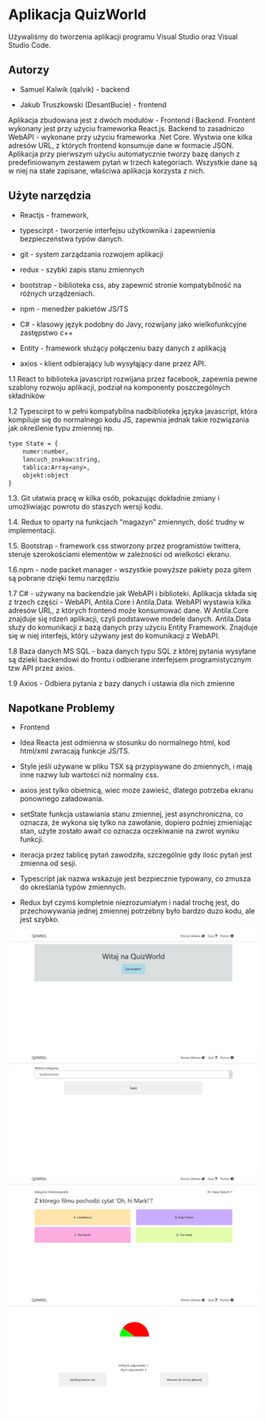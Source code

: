 # Aplikacja QuizWorld

Używaliśmy do tworzenia aplikacji programu Visual Studio oraz Visual Studio Code.

## Autorzy

* Samuel Kalwik (qalvik) - backend

* Jakub Truszkowski (DesantBucie) - frontend

Aplikacja zbudowana jest z dwóch modułów - Frontend i Backend. Frontent wykonany
jest przy użyciu frameworka React.js. Backend to zasadniczo WebAPI -
wykonane przy użyciu frameworka .Net Core. Wystwia one kilka adresów
URL, z których frontend konsumuje dane w formacie JSON. Aplikacja przy
pierwszym użyciu automatycznie tworzy bazę danych z predefiniowanym zestawem
pytań w trzech kategoriach. Wszystkie dane są w niej na stałe zapisane, właściwa
aplikacja korzysta z nich.

## Użyte narzędzia

* Reactjs - framework,

* typescirpt - tworzenie interfejsu użytkownika i zapewnienia bezpieczeństwa
typów danych.

* git - system zarządzania rozwojem aplikacji

* redux - szybki zapis stanu zmiennych

* bootstrap - biblioteka css, aby zapewnić stronie kompatybilność na różnych urządzeniach.

* npm - menedżer pakietów JS/TS

* C# - klasowy język podobny do Javy, rozwijany jako wielkofunkcyjne zastępstwo c++

* Entity - framework służący połączeniu bazy danych z aplikacją

* axios - klient odbierający lub wysyłąjący dane przez API.

1.1 React to biblioteka javascript rozwijana przez facebook, zapewnia pewne
szablony rozwoju aplikacji,
podział na komponenty poszczególnych składników

1.2 Typescirpt to w pełni kompatybilna nadbiblioteka języka javascript,
która kompiluje się do normalnego kodu JS, zapewnia jednak takie rozwiązania jak
określenie typu zmiennej np.

```typescirpt
type State = {
    numer:number,
    lancuch_znakow:string,
    tablica:Array<any>,
    objekt:object
}
```

1.3. Git ułatwia pracę w kilka osób, pokazując dokładnie zmiany i umożliwiając
powrotu do staszych wersji kodu.

1.4. Redux to oparty na funkcjach "magazyn" zmiennych, dość trudny w implementacji.

1.5. Bootstrap - framework css stworzony przez programistów twittera, steruje
szerokościami elementów w zależności od wielkości ekranu.

1.6.npm - node packet manager - wszystkie powyższe pakiety poza gitem są pobrane
dzięki temu narzędziu

1.7 C# - używany na backendzie jak WebAPI i biblioteki. Aplikacja składa się z
trzech części - WebAPI, Antila.Core i Antila.Data. WebAPI wystawia kilka adresów
URL, z których frontend może konsumować dane. W Antila.Core znajduje się
rdzeń aplikacji, czyli podstawowe modele danych. Antila.Data służy do
komunikacji z bazą danych przy użyciu Entity Framework. Znajduje się w niej
interfejs, który używany jest do komunikacji z WebAPI.

1.8 Baza danych MS SQL - baza danych typu SQL z której pytania wysyłane są
dzieki backendowi do frontu i odbierane interfejsem programistycznym tzw
API przez axios.

1.9 Axios - Odbiera pytania z bazy danych i ustawia dla nich zmienne

## Napotkane Problemy

* Frontend

* Idea Reacta jest odmienna w stosunku do normalnego html, kod html/xml
zwracają funkcje JS/TS.

* Style jeśli używane w pliku TSX są przypisywane do zmiennych, i mają inne
nazwy lub wartości niż normalny css.

* axios jest tylko obietnicą, wiec może zawieść, dlatego potrzeba ekranu
ponownego załadowania.

* setState funkcja ustawiania stanu zmiennej, jest asynchroniczna, co oznacza,
że wykona się tylko na zawołanie, dopiero poźniej zmieniając stan, użyte
zostało await co oznacza oczekiwanie na zwrot wyniku funkcji.

* iteracja przez tablicę pytań zawodziła, szczególnie gdy ilośc pytań jest
zmienna od sesji.

* Typescript jak nazwa wskazuje jest bezpiecznie typowany, co zmusza do
określania typów zmiennych.

* Redux był czymś kompletnie niezrozumiałym i nadal trochę jest, do
przechowywania jednej zmiennej potrzebny było bardzo duzo kodu,
ale jest szybko.

![Alt text](.github/React1.png?raw=true "Strona Główna")
![Alt text](.github/React2.png?raw=true "Wybór Kategorii")
![Alt text](.github/React3.png?raw=true "Pytanie")
![Alt text](.github/React4.png?raw=true "Podsumowanie")
